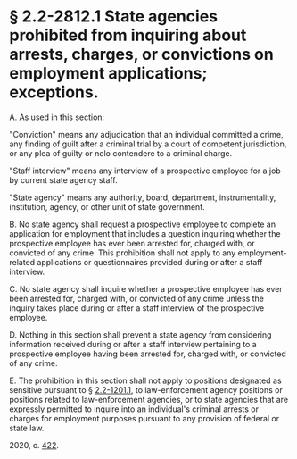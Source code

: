 # § 2.2-2812.1 State agencies prohibited from inquiring about arrests, charges, or convictions on employment applications; exceptions.

<p>A. As used in this section:</p><p>"Conviction" means any adjudication that an individual committed a crime, any finding of guilt after a criminal trial by a court of competent jurisdiction, or any plea of guilty or nolo contendere to a criminal charge.</p><p>"Staff interview" means any interview of a prospective employee for a job by current state agency staff.</p><p>"State agency" means any authority, board, department, instrumentality, institution, agency, or other unit of state government.</p><p>B. No state agency shall request a prospective employee to complete an application for employment that includes a question inquiring whether the prospective employee has ever been arrested for, charged with, or convicted of any crime. This prohibition shall not apply to any employment-related applications or questionnaires provided during or after a staff interview.</p><p>C. No state agency shall inquire whether a prospective employee has ever been arrested for, charged with, or convicted of any crime unless the inquiry takes place during or after a staff interview of the prospective employee.</p><p>D. Nothing in this section shall prevent a state agency from considering information received during or after a staff interview pertaining to a prospective employee having been arrested for, charged with, or convicted of any crime.</p><p>E. The prohibition in this section shall not apply to positions designated as sensitive pursuant to § <a href='/vacode/2.2-1201.1/'>2.2-1201.1</a>, to law-enforcement agency positions or positions related to law-enforcement agencies, or to state agencies that are expressly permitted to inquire into an individual's criminal arrests or charges for employment purposes pursuant to any provision of federal or state law.</p><p>2020, c. <a href='http://lis.virginia.gov/cgi-bin/legp604.exe?201+ful+CHAP0422'>422</a>.</p>